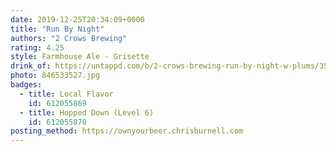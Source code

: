 ```yaml
---
date: 2019-12-25T20:34:09+0000
title: "Run By Night"
authors: "2 Crows Brewing"
rating: 4.25
style: Farmhouse Ale - Grisette
drink_of: https://untappd.com/b/2-crows-brewing-run-by-night-w-plums/3583182
photo: 846533527.jpg
badges:
  - title: Local Flavor
    id: 612055869
  - title: Hopped Down (Level 6)
    id: 612055870
posting_method: https://ownyourbeer.chrisburnell.com
---
```

